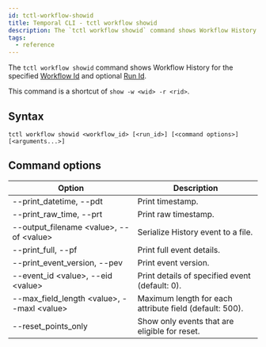 ```yaml
---
id: tctl-workflow-showid
title: Temporal CLI - tctl workflow showid
description: The `tctl workflow showid` command shows Workflow History for the specified Workflow Id and optional Run Id.
tags:
  - reference
---
```


The `tctl workflow showid` command shows Workflow History for the specified [Workflow Id](/docs/content/what-is-a-workflow-id) and optional [Run Id](/docs/content/what-is-a-run-id).

This command is a shortcut of `show -w <wid> -r <rid>`.

## Syntax

`tctl workflow showid <workflow_id> [<run_id>] [<command options>] [<arguments...>]`

## Command options

<!-- prettier-ignore -->
| Option | Description |
| --- | --- |
| --print\_datetime, --pdt | Print timestamp. |
| --print\_raw\_time, --prt | Print raw timestamp. |
| --output\_filename \<value\>, --of \<value\> | Serialize History event to a file. |
| --print\_full, --pf | Print full event details. |
| --print\_event\_version, --pev | Print event version. |
| --event\_id \<value\>, --eid \<value\> | Print details of specified event (default: 0). |
| --max\_field\_length \<value\>, --maxl \<value\> | Maximum length for each attribute field (default: 500). |
| --reset\_points\_only | Show only events that are eligible for reset. |
